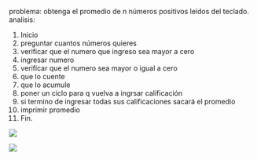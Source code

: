problema: obtenga el promedio de n números positivos leídos del teclado.
analisis:
1. Inicio
2. preguntar cuantos números quieres
3. verificar que el numero que ingreso sea mayor a cero
4. ingresar numero
5. verificar que el numero sea mayor o igual a cero
6. que lo cuente
7. que lo acumule
8. poner un ciclo para q vuelva a ingrsar calificación
9. si termino de ingresar todas sus calificaciones sacará el promedio
10. imprimir promedio
11. Fin.

![](file:///C:/Users/VALERIA/OneDrive%20-%20Universidad%20de%20Colima/Escritorio/c.png)

![](file:///C:/Users/VALERIA/OneDrive%20-%20Universidad%20de%20Colima/Escritorio/thf.png)